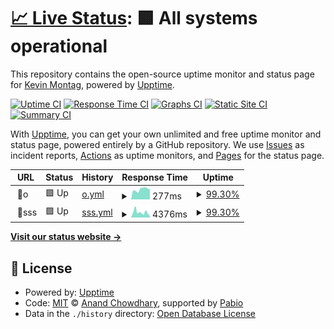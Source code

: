 # [📈 Live Status](https://kmontag.github.io/goat-upptime): <!--live status--> **🟩 All systems operational**

This repository contains the open-source uptime monitor and status page for [Kevin Montag](http://mont.ag), powered by [Upptime](https://github.com/upptime/upptime).

[![Uptime CI](https://github.com/kmontag/goat-upptime/workflows/Uptime%20CI/badge.svg)](https://github.com/kmontag/goat-upptime/actions?query=workflow%3A%22Uptime+CI%22)
[![Response Time CI](https://github.com/kmontag/goat-upptime/workflows/Response%20Time%20CI/badge.svg)](https://github.com/kmontag/goat-upptime/actions?query=workflow%3A%22Response+Time+CI%22)
[![Graphs CI](https://github.com/kmontag/goat-upptime/workflows/Graphs%20CI/badge.svg)](https://github.com/kmontag/goat-upptime/actions?query=workflow%3A%22Graphs+CI%22)
[![Static Site CI](https://github.com/kmontag/goat-upptime/workflows/Static%20Site%20CI/badge.svg)](https://github.com/kmontag/goat-upptime/actions?query=workflow%3A%22Static+Site+CI%22)
[![Summary CI](https://github.com/kmontag/goat-upptime/workflows/Summary%20CI/badge.svg)](https://github.com/kmontag/goat-upptime/actions?query=workflow%3A%22Summary+CI%22)

With [Upptime](https://upptime.js.org), you can get your own unlimited and free uptime monitor and status page, powered entirely by a GitHub repository. We use [Issues](https://github.com/kmontag/goat-upptime/issues) as incident reports, [Actions](https://github.com/kmontag/goat-upptime/actions) as uptime monitors, and [Pages](https://kmontag.github.io/goat-upptime) for the status page.

<!--start: status pages-->
<!-- This summary is generated by Upptime (https://github.com/upptime/upptime) -->
<!-- Do not edit this manually, your changes will be overwritten -->
<!-- prettier-ignore -->
| URL | Status | History | Response Time | Uptime |
| --- | ------ | ------- | ------------- | ------ |
| <img alt="" src="https://icons.duckduckgo.com/ip3/null.ico" height="13"> 🐐o | 🟩 Up | [o.yml](https://github.com/kmontag/goat-upptime/commits/HEAD/history/o.yml) | <details><summary><img alt="Response time graph" src="./graphs/o/response-time-week.png" height="20"> 277ms</summary><br><a href="https://kmontag.github.io/goat-upptime/history/o"><img alt="Response time 249" src="https://img.shields.io/endpoint?url=https%3A%2F%2Fraw.githubusercontent.com%2Fkmontag%2Fgoat-upptime%2FHEAD%2Fapi%2Fo%2Fresponse-time.json"></a><br><a href="https://kmontag.github.io/goat-upptime/history/o"><img alt="24-hour response time 266" src="https://img.shields.io/endpoint?url=https%3A%2F%2Fraw.githubusercontent.com%2Fkmontag%2Fgoat-upptime%2FHEAD%2Fapi%2Fo%2Fresponse-time-day.json"></a><br><a href="https://kmontag.github.io/goat-upptime/history/o"><img alt="7-day response time 277" src="https://img.shields.io/endpoint?url=https%3A%2F%2Fraw.githubusercontent.com%2Fkmontag%2Fgoat-upptime%2FHEAD%2Fapi%2Fo%2Fresponse-time-week.json"></a><br><a href="https://kmontag.github.io/goat-upptime/history/o"><img alt="30-day response time 214" src="https://img.shields.io/endpoint?url=https%3A%2F%2Fraw.githubusercontent.com%2Fkmontag%2Fgoat-upptime%2FHEAD%2Fapi%2Fo%2Fresponse-time-month.json"></a><br><a href="https://kmontag.github.io/goat-upptime/history/o"><img alt="1-year response time 249" src="https://img.shields.io/endpoint?url=https%3A%2F%2Fraw.githubusercontent.com%2Fkmontag%2Fgoat-upptime%2FHEAD%2Fapi%2Fo%2Fresponse-time-year.json"></a></details> | <details><summary><a href="https://kmontag.github.io/goat-upptime/history/o">99.30%</a></summary><a href="https://kmontag.github.io/goat-upptime/history/o"><img alt="All-time uptime 99.90%" src="https://img.shields.io/endpoint?url=https%3A%2F%2Fraw.githubusercontent.com%2Fkmontag%2Fgoat-upptime%2FHEAD%2Fapi%2Fo%2Fuptime.json"></a><br><a href="https://kmontag.github.io/goat-upptime/history/o"><img alt="24-hour uptime 95.10%" src="https://img.shields.io/endpoint?url=https%3A%2F%2Fraw.githubusercontent.com%2Fkmontag%2Fgoat-upptime%2FHEAD%2Fapi%2Fo%2Fuptime-day.json"></a><br><a href="https://kmontag.github.io/goat-upptime/history/o"><img alt="7-day uptime 99.30%" src="https://img.shields.io/endpoint?url=https%3A%2F%2Fraw.githubusercontent.com%2Fkmontag%2Fgoat-upptime%2FHEAD%2Fapi%2Fo%2Fuptime-week.json"></a><br><a href="https://kmontag.github.io/goat-upptime/history/o"><img alt="30-day uptime 99.84%" src="https://img.shields.io/endpoint?url=https%3A%2F%2Fraw.githubusercontent.com%2Fkmontag%2Fgoat-upptime%2FHEAD%2Fapi%2Fo%2Fuptime-month.json"></a><br><a href="https://kmontag.github.io/goat-upptime/history/o"><img alt="1-year uptime 99.90%" src="https://img.shields.io/endpoint?url=https%3A%2F%2Fraw.githubusercontent.com%2Fkmontag%2Fgoat-upptime%2FHEAD%2Fapi%2Fo%2Fuptime-year.json"></a></details>
| <img alt="" src="https://icons.duckduckgo.com/ip3/null.ico" height="13"> 💩sss | 🟩 Up | [sss.yml](https://github.com/kmontag/goat-upptime/commits/HEAD/history/sss.yml) | <details><summary><img alt="Response time graph" src="./graphs/sss/response-time-week.png" height="20"> 4376ms</summary><br><a href="https://kmontag.github.io/goat-upptime/history/sss"><img alt="Response time 3066" src="https://img.shields.io/endpoint?url=https%3A%2F%2Fraw.githubusercontent.com%2Fkmontag%2Fgoat-upptime%2FHEAD%2Fapi%2Fsss%2Fresponse-time.json"></a><br><a href="https://kmontag.github.io/goat-upptime/history/sss"><img alt="24-hour response time 1562" src="https://img.shields.io/endpoint?url=https%3A%2F%2Fraw.githubusercontent.com%2Fkmontag%2Fgoat-upptime%2FHEAD%2Fapi%2Fsss%2Fresponse-time-day.json"></a><br><a href="https://kmontag.github.io/goat-upptime/history/sss"><img alt="7-day response time 4376" src="https://img.shields.io/endpoint?url=https%3A%2F%2Fraw.githubusercontent.com%2Fkmontag%2Fgoat-upptime%2FHEAD%2Fapi%2Fsss%2Fresponse-time-week.json"></a><br><a href="https://kmontag.github.io/goat-upptime/history/sss"><img alt="30-day response time 4311" src="https://img.shields.io/endpoint?url=https%3A%2F%2Fraw.githubusercontent.com%2Fkmontag%2Fgoat-upptime%2FHEAD%2Fapi%2Fsss%2Fresponse-time-month.json"></a><br><a href="https://kmontag.github.io/goat-upptime/history/sss"><img alt="1-year response time 3066" src="https://img.shields.io/endpoint?url=https%3A%2F%2Fraw.githubusercontent.com%2Fkmontag%2Fgoat-upptime%2FHEAD%2Fapi%2Fsss%2Fresponse-time-year.json"></a></details> | <details><summary><a href="https://kmontag.github.io/goat-upptime/history/sss">99.30%</a></summary><a href="https://kmontag.github.io/goat-upptime/history/sss"><img alt="All-time uptime 99.83%" src="https://img.shields.io/endpoint?url=https%3A%2F%2Fraw.githubusercontent.com%2Fkmontag%2Fgoat-upptime%2FHEAD%2Fapi%2Fsss%2Fuptime.json"></a><br><a href="https://kmontag.github.io/goat-upptime/history/sss"><img alt="24-hour uptime 95.13%" src="https://img.shields.io/endpoint?url=https%3A%2F%2Fraw.githubusercontent.com%2Fkmontag%2Fgoat-upptime%2FHEAD%2Fapi%2Fsss%2Fuptime-day.json"></a><br><a href="https://kmontag.github.io/goat-upptime/history/sss"><img alt="7-day uptime 99.30%" src="https://img.shields.io/endpoint?url=https%3A%2F%2Fraw.githubusercontent.com%2Fkmontag%2Fgoat-upptime%2FHEAD%2Fapi%2Fsss%2Fuptime-week.json"></a><br><a href="https://kmontag.github.io/goat-upptime/history/sss"><img alt="30-day uptime 99.78%" src="https://img.shields.io/endpoint?url=https%3A%2F%2Fraw.githubusercontent.com%2Fkmontag%2Fgoat-upptime%2FHEAD%2Fapi%2Fsss%2Fuptime-month.json"></a><br><a href="https://kmontag.github.io/goat-upptime/history/sss"><img alt="1-year uptime 99.83%" src="https://img.shields.io/endpoint?url=https%3A%2F%2Fraw.githubusercontent.com%2Fkmontag%2Fgoat-upptime%2FHEAD%2Fapi%2Fsss%2Fuptime-year.json"></a></details>

<!--end: status pages-->

[**Visit our status website →**](https://kmontag.github.io/goat-upptime)

## 📄 License

- Powered by: [Upptime](https://github.com/upptime/upptime)
- Code: [MIT](./LICENSE) © [Anand Chowdhary](https://anandchowdhary.com), supported by [Pabio](https://pabio.com)
- Data in the `./history` directory: [Open Database License](https://opendatacommons.org/licenses/odbl/1-0/)
